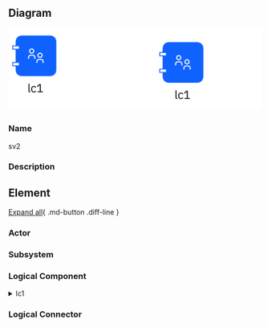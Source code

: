 
## Diagram

![sv2](../img/cmstaticview_3cK8w4gMqN8_ry1r9mr7s.png)



### Name


sv2


### Description



## Element

[Expand all](#){ .md-button .diff-line }


### Actor


    




### Subsystem


    





### Logical Component


    

<details markdown=1>
<summary markdown="span">lc1</summary>

<table>
    <caption></caption>
    <thead>
        <tr>
            <th></th>
            <th></th>
        </tr>
    </thead>
    <tr>
        <td> <strong>Name</strong> </td>
        <td>lc1</td>
    </tr>
    <tr>
        <td> <strong>Description</strong> </td>
        <td>111dsafd</td>
    </tr>
</table>


</details>


    




### Logical Connector


    





